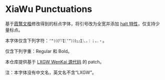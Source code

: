 # XiaWu Punctuations

基于[霞鹜文楷](https://github.com/lxgw/LxgwWenKai)修改得到的标点字体，将引号改为全宽并添加 [halt 特性](https://learn.microsoft.com/zh-cn/typography/opentype/spec/features_fj#halt)，仅支持少量标点。

本字体仅含下列字符：`‘“（〈《「『【〖’”）〉》」』】〗、，：；。．・`。

仅含下列字重：Regular 和 Bold。

本仓库提供基于 [LXGW WenKai 源代码](https://github.com/lxgw/LxgwWenKai/tree/main/sources) 的 patch。

注：本字体没有中文名，英文名不含“LXGW”。
